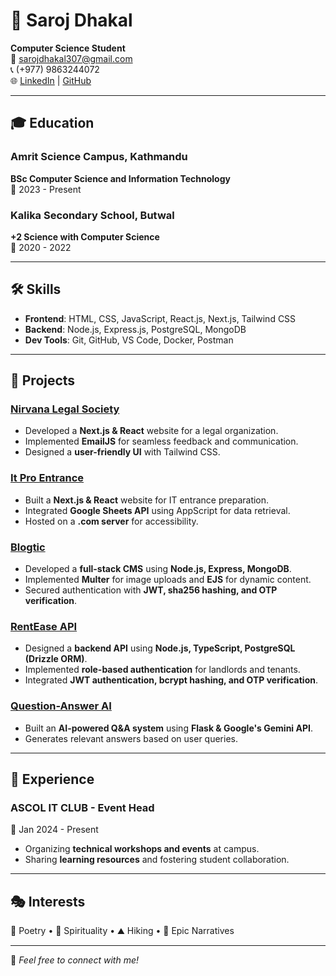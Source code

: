 # 💼 Saroj Dhakal

**Computer Science Student**  
📧 sarojdhakal307@gmail.com  
📞 (+977) 9863244072  
🌐 [LinkedIn](#) | [GitHub](#)  

---

## 🎓 Education

### Amrit Science Campus, Kathmandu  
**BSc Computer Science and Information Technology**  
📅 2023 - Present  

### Kalika Secondary School, Butwal  
**+2 Science with Computer Science**  
📅 2020 - 2022  

---

## 🛠 Skills

- **Frontend**: HTML, CSS, JavaScript, React.js, Next.js, Tailwind CSS
- **Backend**: Node.js, Express.js, PostgreSQL, MongoDB
- **Dev Tools**: Git, GitHub, VS Code, Docker, Postman

---

## 🚀 Projects

### [Nirvana Legal Society](#)
- Developed a **Next.js & React** website for a legal organization.
- Implemented **EmailJS** for seamless feedback and communication.
- Designed a **user-friendly UI** with Tailwind CSS.

### [It Pro Entrance](#)
- Built a **Next.js & React** website for IT entrance preparation.
- Integrated **Google Sheets API** using AppScript for data retrieval.
- Hosted on a **.com server** for accessibility.

### [Blogtic](#)
- Developed a **full-stack CMS** using **Node.js, Express, MongoDB**.
- Implemented **Multer** for image uploads and **EJS** for dynamic content.
- Secured authentication with **JWT, sha256 hashing, and OTP verification**.

### [RentEase API](#)
- Designed a **backend API** using **Node.js, TypeScript, PostgreSQL (Drizzle ORM)**.
- Implemented **role-based authentication** for landlords and tenants.
- Integrated **JWT authentication, bcrypt hashing, and OTP verification**.

### [Question-Answer AI](#)
- Built an **AI-powered Q&A system** using **Flask & Google's Gemini API**.
- Generates relevant answers based on user queries.

---

## 🎤 Experience

### **ASCOL IT CLUB - Event Head**  
📅 Jan 2024 - Present  
- Organizing **technical workshops and events** at campus.
- Sharing **learning resources** and fostering student collaboration.

---

## 🎭 Interests

📜 Poetry • 🧘 Spirituality • ⛰️ Hiking • 📖 Epic Narratives

---

📌 *Feel free to connect with me!*
